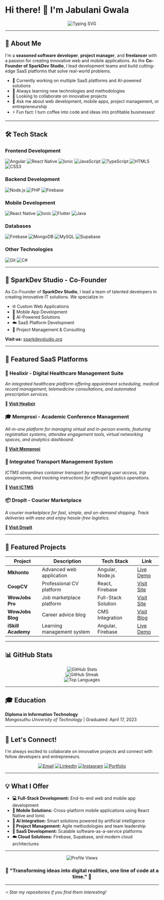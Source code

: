 # Hi there! 👋 I'm Jabulani Gwala

<div align="center">
  <img src="https://readme-typing-svg.herokuapp.com?font=Fira+Code&size=28&duration=3000&pause=1000&color=00D9FF&center=true&vCenter=true&width=600&lines=Full-Stack+Developer;Project+Manager;Entrepreneur;Co-Founder+%40+SparkDev+Studio;SaaS+Creator;AI+Enthusiast" alt="Typing SVG" />
</div>

---

## 🚀 About Me

I'm a **seasoned software developer**, **project manager**, and **freelancer** with a passion for creating innovative web and mobile applications. As the **Co-Founder of SparkDev Studio**, I lead development teams and build cutting-edge SaaS platforms that solve real-world problems.

- 🔭 Currently working on multiple SaaS platforms and AI-powered solutions
- 🌱 Always learning new technologies and methodologies
- 👯 Looking to collaborate on innovative projects
- 💬 Ask me about web development, mobile apps, project management, or entrepreneurship
- ⚡ Fun fact: I turn coffee into code and ideas into profitable businesses!

---

## 🛠️ Tech Stack

### Frontend Development
![Angular](https://img.shields.io/badge/Angular-DD0031?style=for-the-badge&logo=angular&logoColor=white)
![React Native](https://img.shields.io/badge/React_Native-20232A?style=for-the-badge&logo=react&logoColor=61DAFB)
![Ionic](https://img.shields.io/badge/Ionic-3880FF?style=for-the-badge&logo=ionic&logoColor=white)
![JavaScript](https://img.shields.io/badge/JavaScript-F7DF1E?style=for-the-badge&logo=javascript&logoColor=black)
![TypeScript](https://img.shields.io/badge/TypeScript-007ACC?style=for-the-badge&logo=typescript&logoColor=white)
![HTML5](https://img.shields.io/badge/HTML5-E34F26?style=for-the-badge&logo=html5&logoColor=white)
![CSS3](https://img.shields.io/badge/CSS3-1572B6?style=for-the-badge&logo=css3&logoColor=white)

### Backend Development
![Node.js](https://img.shields.io/badge/Node.js-43853D?style=for-the-badge&logo=node.js&logoColor=white)
![PHP](https://img.shields.io/badge/PHP-777BB4?style=for-the-badge&logo=php&logoColor=white)
![Firebase](https://img.shields.io/badge/Firebase-039BE5?style=for-the-badge&logo=Firebase&logoColor=white)

### Mobile Development
![React Native](https://img.shields.io/badge/React_Native-20232A?style=for-the-badge&logo=react&logoColor=61DAFB)
![Ionic](https://img.shields.io/badge/Ionic-3880FF?style=for-the-badge&logo=ionic&logoColor=white)
![Flutter](https://img.shields.io/badge/Flutter-02569B?style=for-the-badge&logo=flutter&logoColor=white)
![Java](https://img.shields.io/badge/Java-ED8B00?style=for-the-badge&logo=java&logoColor=white)

### Databases
![Firebase](https://img.shields.io/badge/Firebase-039BE5?style=for-the-badge&logo=Firebase&logoColor=white)
![MongoDB](https://img.shields.io/badge/MongoDB-4EA94B?style=for-the-badge&logo=mongodb&logoColor=white)
![MySQL](https://img.shields.io/badge/MySQL-00000F?style=for-the-badge&logo=mysql&logoColor=white)
![Supabase](https://img.shields.io/badge/Supabase-3ECF8E?style=for-the-badge&logo=supabase&logoColor=white)

### Other Technologies
![Git](https://img.shields.io/badge/Git-F05032?style=for-the-badge&logo=git&logoColor=white)
![C#](https://img.shields.io/badge/C%23-239120?style=for-the-badge&logo=c-sharp&logoColor=white)

---

## 🏢 SparkDev Studio - Co-Founder

As Co-Founder of **SparkDev Studio**, I lead a team of talented developers in creating innovative IT solutions. We specialize in:

- 🌐 Custom Web Applications
- 📱 Mobile App Development
- 🤖 AI-Powered Solutions
- ☁️ SaaS Platform Development
- 🎯 Project Management & Consulting

**Visit us:** [sparkdevstudio.org](https://www.sparkdevstudio.org/)

---

## 🚀 Featured SaaS Platforms

### 🏥 Healixir - Digital Healthcare Management Suite
*An integrated healthcare platform offering appointment scheduling, medical record management, telemedicine consultations, and automated prescription services.*

**🔗 [Visit Healixir](https://healixir.org/home)**

### 🎓 Memproxi - Academic Conference Management
*All-in-one platform for managing virtual and in-person events, featuring registration systems, attendee engagement tools, virtual networking spaces, and analytics dashboard.*

**🔗 [Visit Memproxi](https://www.memproxi.com)**

### 🚛 Integrated Transport Management System
*ICTMS streamlines container transport by managing user access, trip assignments, and tracking instructions for efficient logistics operations.*

**🔗 [Visit ICTMS](https://transportmanagement-system.web.app)**

### 📦 DropIt - Courier Marketplace
*A courier marketplace for fast, simple, and on-demand shipping. Track deliveries with ease and enjoy hassle-free logistics.*

**🔗 [Visit DropIt](https://dropit-courier.web.app/home)**

---

## 💼 Featured Projects

| Project | Description | Tech Stack | Link |
|---------|-------------|------------|------|
| **Mkhonto** | Advanced web application | Angular, Node.js | [Live Demo](https://mkhonto.vercel.app) |
| **CoopCV** | Professional CV platform | React, Firebase | [Visit Site](https://www.coopcv.com) |
| **WowJobs Pro** | Job marketplace platform | Full-Stack Solution | [Visit Site](https://www.wowjobs.pro) |
| **WowJobs Blog** | Career advice blog | CMS Integration | [Visit Blog](https://www.wowjobs.blog/) |
| **iSkill Academy** | Learning management system | Angular, Firebase | [Live Demo](https://i-skill-academy.vercel.app/) |

---

## 📊 GitHub Stats

<div align="center">
  <img src="https://github-readme-stats.vercel.app/api?username=Jabulani00&show_icons=true&theme=radical&count_private=true" alt="GitHub Stats" />
</div>

<div align="center">
  <img src="https://github-readme-streak-stats.herokuapp.com/?user=Jabulani00&theme=radical" alt="GitHub Streak" />
</div>

<div align="center">
  <img src="https://github-readme-stats.vercel.app/api/top-langs/?username=Jabulani00&layout=compact&theme=radical" alt="Top Languages" />
</div>

---

## 🎓 Education

**Diploma in Information Technology**  
*Mangosuthu University of Technology* | Graduated: April 17, 2023

---

## 🤝 Let's Connect!

I'm always excited to collaborate on innovative projects and connect with fellow developers and entrepreneurs.

<div align="center">

[![Email](https://img.shields.io/badge/Email-D14836?style=for-the-badge&logo=gmail&logoColor=white)](mailto:jabula7@outlook.com)
[![LinkedIn](https://img.shields.io/badge/LinkedIn-0077B5?style=for-the-badge&logo=linkedin&logoColor=white)](https://www.linkedin.com/in/jabulani-m-gwala-b89439215)
[![Instagram](https://img.shields.io/badge/Instagram-E4405F?style=for-the-badge&logo=instagram&logoColor=white)](https://www.instagram.com/jabu.gwala/)
[![Portfolio](https://img.shields.io/badge/Portfolio-FF5722?style=for-the-badge&logo=google-chrome&logoColor=white)](https://www.jabulanigwala.bio)

</div>

---

## 💡 What I Offer

- **💻 Full-Stack Development:** End-to-end web and mobile app development
- **📱 Mobile Solutions:** Cross-platform mobile applications using React Native and Ionic
- **🤖 AI Integration:** Smart solutions powered by artificial intelligence
- **🎯 Project Management:** Agile methodologies and team leadership
- **🚀 SaaS Development:** Scalable software-as-a-service platforms
- **☁️ Cloud Solutions:** Firebase, Supabase, and modern cloud architectures

---

<div align="center">
  <img src="https://komarev.com/ghpvc/?username=Jabulani00&color=blueviolet&style=flat-square&label=Profile+Views" alt="Profile Views" />
</div>

<div align="center">
  
### 🌟 "Transforming ideas into digital realities, one line of code at a time." 🌟

</div>

---

*⭐ Star my repositories if you find them interesting!*

